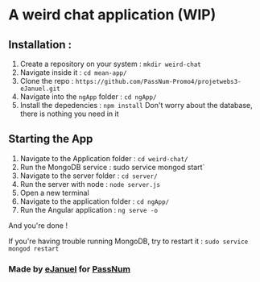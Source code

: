 # A weird chat application (WIP)


## Installation :

1. Create a repository on your system : `mkdir weird-chat`
1. Navigate inside it : `cd mean-app/`
1. Clone the repo : `https://github.com/PassNum-Promo4/projetwebs3-eJanuel.git`
1. Navigate into the `ngApp` folder : `cd ngApp/`
1. Install the depedencies : `npm install`
Don't worry about the database, there is nothing you need in it

## Starting the App
1. Navigate to the Application folder : `cd weird-chat/`
1. Run the MongoDB service : sudo service mongod start`
1. Navigate to the server folder : `cd server/`
1. Run the server with node : `node server.js`
1. Open a new terminal
1. Navigate to the application folder : `cd ngApp/`
1. Run the Angular application : `ng serve -o`

And you're done !

If you're having trouble running MongoDB, try to restart it : `sudo service mongod restart`

### Made by [eJanuel](https://github.com/eJanuel) for [PassNum](https://twitter.com/PasserelleMars?lang=fr)
